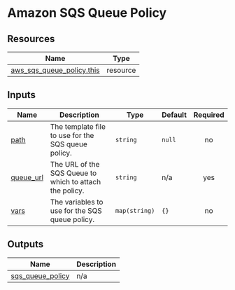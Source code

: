 # Amazon SQS Queue Policy

## Resources

| Name | Type |
|------|------|
| [aws_sqs_queue_policy.this](https://registry.terraform.io/providers/hashicorp/aws/latest/docs/resources/sqs_queue_policy) | resource |

## Inputs

| Name | Description | Type | Default | Required |
|------|-------------|------|---------|:--------:|
| <a name="input_path"></a> [path](#input\_path) | The template file to use for the SQS queue policy. | `string` | `null` | no |
| <a name="input_queue_url"></a> [queue\_url](#input\_queue\_url) | The URL of the SQS Queue to which to attach the policy. | `string` | n/a | yes |
| <a name="input_vars"></a> [vars](#input\_vars) | The variables to use for the SQS queue policy. | `map(string)` | `{}` | no |

## Outputs

| Name | Description |
|------|-------------|
| <a name="output_sqs_queue_policy"></a> [sqs\_queue\_policy](#output\_sqs\_queue\_policy) | n/a |
